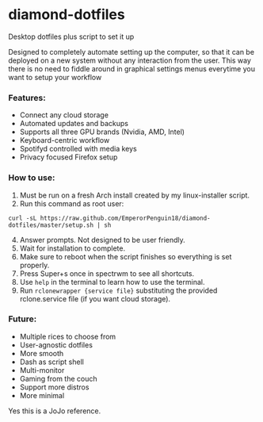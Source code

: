 # diamond-dotfiles

Desktop dotfiles plus script to set it up

Designed to completely automate setting up the computer, so that it can be deployed on a new system without any interaction from the user. This way there is no need to fiddle around in graphical settings menus everytime you want to setup your workflow

### Features:
- Connect any cloud storage
- Automated updates and backups
- Supports all three GPU brands (Nvidia, AMD, Intel)
- Keyboard-centric workflow
- Spotifyd controlled with media keys
- Privacy focused Firefox setup

### How to use:
1. Must be run on a fresh Arch install created by my linux-installer script.
2. Run this command as root user:
```
curl -sL https://raw.github.com/EmperorPenguin18/diamond-dotfiles/master/setup.sh | sh
```
4. Answer prompts. Not designed to be user friendly.
5. Wait for installation to complete.
6. Make sure to reboot when the script finishes so everything is set properly.
7. Press Super+s once in spectrwm to see all shortcuts.
8. Use `help` in the terminal to learn how to use the terminal.
9. Run `rclonewrapper {service file}` substituting the provided rclone.service file (if you want cloud storage).

### Future:
- Multiple rices to choose from
- User-agnostic dotfiles
- More smooth
- Dash as script shell
- Multi-monitor
- Gaming from the couch
- Support more distros
- More minimal

Yes this is a JoJo reference.
